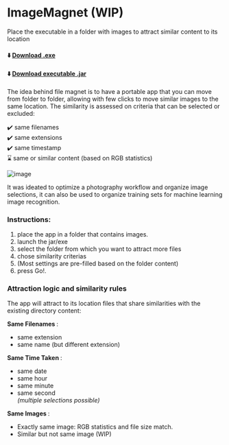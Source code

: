 # ImageMagnet (WIP)
Place the executable in a folder with images to attract similar content to its location

#### ⬇️  [Download .exe](https://github.com/Kerbonaut-TS/ImageMagnet/releases/download/v0.92/ImageMagnet.exe) <br>
#### ⬇️  [Download executable .jar](https://github.com/Kerbonaut-TS/ImageMagnet/releases/download/v0.92/ImageMagnet.jar)

The idea behind file magnet is to have a portable app that you can move from folder to folder, allowing with few clicks to move similar images to the same location.
The similarity is assessed on criteria that can be selected or excluded: 

✔️ same filenames <br>
✔️ same extensions  <br>
✔️ same timestamp <br>
⌛  same or similar content (based on RGB statistics) <br>


![image](https://github.com/user-attachments/assets/8e815d61-bb9d-4649-b07c-5ca0a517bdbe)


It was ideated to optimize a photography workflow and organize image selections,  it can also be used to organize training sets 
for machine learning image recognition.



### Instructions: 

1. place the app in a folder that contains images.
2. launch the jar/exe 
4. select the folder from which you want to attract more files
3. chose similarity criterias 
4. (Most settings are pre-filled based on the folder content) 
5. press Go!.


### Attraction logic and similarity rules

The app will attract to its location files that share similarities with the existing directory content:

<b> Same Filenames </b>:
- same extension
- same name (but different extension)

<b> Same Time Taken </b>: 
- same date
- same hour 
- same minute
- same second <br>
<i> (multiple selections possible) </i> <br>

<b> Same Images </b>:

- Exactly same image: RGB statistics and file size match. 
- Similar but not same image (WIP)
